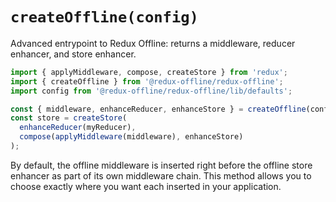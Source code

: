 # `createOffline(config)`

Advanced entrypoint to Redux Offline: returns a middleware, reducer enhancer, and store enhancer.

```js
import { applyMiddleware, compose, createStore } from 'redux';
import { createOffline } from '@redux-offline/redux-offline';
import config from '@redux-offline/redux-offline/lib/defaults';

const { middleware, enhanceReducer, enhanceStore } = createOffline(config);
const store = createStore(
  enhanceReducer(myReducer),
  compose(applyMiddleware(middleware), enhanceStore)
);
```

By default, the offline middleware is inserted right before the offline store enhancer as part of its own middleware chain. This method allows you to choose exactly where you want each inserted in your application.
 